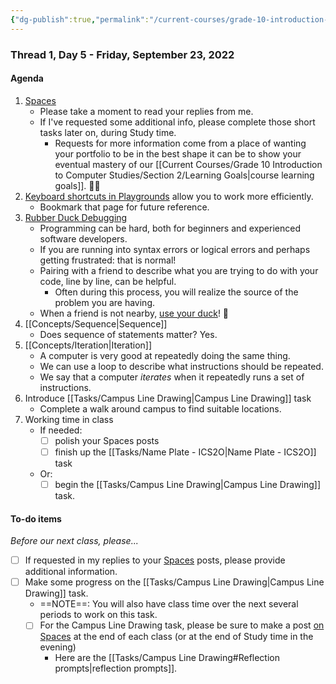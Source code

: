 ```yaml
---
{"dg-publish":true,"permalink":"/current-courses/grade-10-introduction-to-computer-studies/section-2/thread-1/day-5/","dgHomeLink":false,"dgPassFrontmatter":false}
---
```


### Thread 1, Day 5 - Friday, September 23, 2022
#### Agenda
1. [Spaces](https://ca.spacesedu.com/)
	- Please take a moment to read your replies from me.
	- If I've requested some additional info, please complete those short tasks later on, during Study time.
		- Requests for more information come from a place of wanting your portfolio to be in the best shape it can be to show your eventual mastery of our [[Current Courses/Grade 10 Introduction to Computer Studies/Section 2/Learning Goals|course learning goals]]. 👍🏼
2. [Keyboard shortcuts in Playgrounds](https://www.russellgordon.ca/tutorials/keyboard-shortcuts-in-playgrounds/) allow you to work more efficiently.
	- Bookmark that page for future reference.
3. [Rubber Duck Debugging](https://rubberduckdebugging.com)
	- Programming can be hard, both for beginners and experienced software developers.
	- If you are running into syntax errors or logical errors and perhaps getting frustrated: that is normal!
	- Pairing with a friend to describe what you are trying to do with your code, line by line, can be helpful.
		- Often during this process, you will realize the source of the problem you are having.
	- When a friend is not nearby, [use your duck](https://rubberduckdebugging.com)! 🦆
4. [[Concepts/Sequence|Sequence]]
	- Does sequence of statements matter? Yes.
5. [[Concepts/Iteration|Iteration]]
	- A computer is very good at repeatedly doing the same thing.
	- We can use a loop to describe what instructions should be repeated.
	- We say that a computer *iterates* when it repeatedly runs a set of instructions.
6. Introduce [[Tasks/Campus Line Drawing|Campus Line Drawing]] task
	- Complete a walk around campus to find suitable locations.
6. Working time in class
	- If needed:
		- [ ] polish your Spaces posts
		- [ ] finish up the [[Tasks/Name Plate - ICS2O|Name Plate - ICS2O]] task
	- Or:
		- [ ] begin the [[Tasks/Campus Line Drawing|Campus Line Drawing]] task.
 
#### To-do items
*Before our next class, please...*

- [ ] If requested in my replies to your [Spaces](https://ca.spacesedu.com/) posts, please provide additional information.
- [ ] Make some progress on the [[Tasks/Campus Line Drawing|Campus Line Drawing]] task.
	- ==NOTE==: You will also have class time over the next several periods to work on this task.
	- [ ] For the Campus Line Drawing task, please be sure to make a post [on Spaces](https://ca.spacesedu.com/) at the end of each class (or at the end of Study time in the evening)
		- Here are the [[Tasks/Campus Line Drawing#Reflection prompts|reflection prompts]].